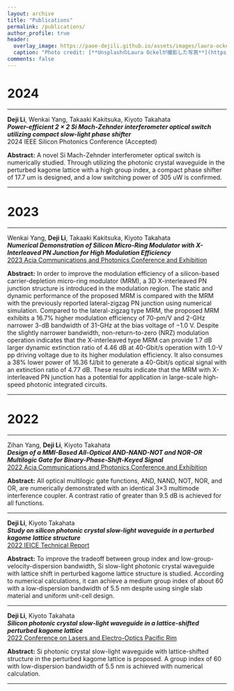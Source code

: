 ```yaml
---
layout: archive
title: "Publications"
permalink: /publications/
author_profile: true
header:
  overlay_image: https://paoe-dejili.github.io/assets/images/laura-ockel-qOx9KsvpqcM-unsplash.jpg
  caption: "Photo credit: [**UnsplashのLaura Ockelが撮影した写真**](https://unsplash.com/ja/%E5%86%99%E7%9C%9F/qOx9KsvpqcM)"
comments: false
---
```


<!-- {% if author.googlescholar %}
  You can also find my articles on <u><a href="{{author.googlescholar}}">my Google Scholar profile</a>.</u>
{% endif %}

{% include base_path %}

{% for post in site.publications reversed %}
  {% include archive-single.html %}
{% endfor %} -->


# 2024

***

**Deji Li**, Wenkai Yang, Takaaki Kakitsuka, Kiyoto Takahata          
***Power-efficient 2 × 2 Si Mach-Zehnder interferometer optical switch utilizing compact slow-light phase shifter***          
2024 IEEE Silicon Photonics Conference (Accepted)          

**Abstract:** A novel Si Mach-Zehnder interferometer optical
switch is numerically studied. Through utilizing the photonic
crystal waveguide in the perturbed kagome lattice with a high
group index, a compact phase shifter of 17.7 um is designed, and a
low switching power of 305 uW is confirmed.

***

# 2023

***

Wenkai Yang, **Deji Li**, Takaaki Kakitsuka, Kiyoto Takahata          
***Numerical Demonstration of Silicon Micro-Ring Modulator with X-Interleaved PN Junction for High Modulation Efficiency***          
[2023 Acia Communications and Photonics Conference and Exhibition](https://ieeexplore.ieee.org/abstract/document/10369178)          

**Abstract:** In order to improve the modulation efficiency of a silicon-based carrier-depletion micro-ring modulator (MRM), a 3D X-interleaved PN junction structure is introduced in the modulation region. The static and dynamic performance of the proposed MRM is compared with the MRM with the previously reported lateral-zigzag PN junction using numerical simulation. Compared to the lateral-zigzag type MRM, the proposed MRM exhibits a 16.7% higher modulation efficiency of 70-pm/V and 2-GHz narrower 3-dB bandwidth of 31-GHz at the bias voltage of −1.0 V. Despite the slightly narrower bandwidth, non-return-to-zero (NRZ) modulation operation indicates that the X-interleaved type MRM can provide 1.7 dB larger dynamic extinction ratio of 4.46 dB at 40-Gbit/s operation with 1.0-V pp driving voltage due to its higher modulation efficiency. It also consumes a 38% lower power of 16.36 fJ/bit to generate a 40-Gbit/s optical signal with an extinction ratio of 4.77 dB. These results indicate that the MRM with X-interleaved PN junction has a potential for application in large-scale high-speed photonic integrated circuits.

***

# 2022

***

Zihan Yang, **Deji Li**, Kiyoto Takahata          
***Design of a MMI-Based All-Optical AND-NAND-NOT and NOR-OR Multilogic Gate for Binary-Phase-Shift-Keyed Signal***          
[2022 Acia Communications and Photonics Conference and Exhibition](https://ieeexplore.ieee.org/abstract/document/10088751)          

**Abstract:** All optical multilogic gate functions, AND, NAND, NOT, NOR, and OR, are numerically demonstrated with an identical 3×3 multimode interference coupler. A contrast ratio of greater than 9.5 dB is achieved for all functions.

***

**Deji Li**, Kiyoto Takahata          
***Study on silicon photonic crystal slow-light waveguide in a perturbed kagome lattice structure***          
[2022 IEICE Technical Report](https://ken.ieice.org/ken/paper/20221021GCN2/eng/)          

**Abstract:** To improve the tradeoff between group index and low-group-velocity-dispersion bandwidth, Si slow-light photonic crystal waveguide with lattice shift in perturbed kagome lattice structure is studied. According to numerical calculations, it can achieve a medium group index of about 60 with a low-dispersion bandwidth of 5.5 nm despite using single slab material and uniform unit-cell design.

***

**Deji Li**, Kiyoto Takahata          
***Silicon photonic crystal slow-light waveguide in a lattice-shifted perturbed kagome lattice***          
[2022 Conference on Lasers and Electro-Optics Pacific Rim](https://opg.optica.org/abstract.cfm?uri=CLEOPR-2022-P_CTu8_04)          

**Abstract:** Si photonic crystal slow-light waveguide with lattice-shifted structure in the perturbed kagome lattice is proposed. A group index of 60 with low-dispersion bandwidth of 5.5 nm is achieved with numerical calculation.

***
